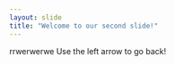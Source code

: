```yaml
---
layout: slide
title: "Welcome to our second slide!"
---
```

rrwerwerwe
Use the left arrow to go back!
